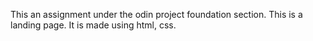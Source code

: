 This an assignment under the odin project foundation section.
This is a landing page.
It is made using html, css.
